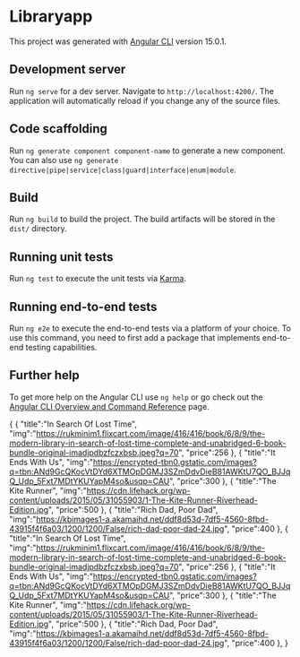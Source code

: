 # Libraryapp

This project was generated with [Angular CLI](https://github.com/angular/angular-cli) version 15.0.1.

## Development server

Run `ng serve` for a dev server. Navigate to `http://localhost:4200/`. The application will automatically reload if you change any of the source files.

## Code scaffolding

Run `ng generate component component-name` to generate a new component. You can also use `ng generate directive|pipe|service|class|guard|interface|enum|module`.

## Build

Run `ng build` to build the project. The build artifacts will be stored in the `dist/` directory.

## Running unit tests

Run `ng test` to execute the unit tests via [Karma](https://karma-runner.github.io).

## Running end-to-end tests

Run `ng e2e` to execute the end-to-end tests via a platform of your choice. To use this command, you need to first add a package that implements end-to-end testing capabilities.

## Further help

To get more help on the Angular CLI use `ng help` or go check out the [Angular CLI Overview and Command Reference](https://angular.io/cli) page.


{
    {
      "title":"In Search Of Lost Time",
      "img":"https://rukminim1.flixcart.com/image/416/416/book/6/8/9/the-modern-library-in-search-of-lost-time-complete-and-unabridged-6-book-bundle-original-imadjpdbzfczxbsb.jpeg?q=70",
      "price":256
    },
    {
      "title":"It Ends With Us",
      "img":"https://encrypted-tbn0.gstatic.com/images?q=tbn:ANd9GcQKocVtDYd6XTMOpDGMJ3SZmDdvDieB81AWKtU7QO_BJJqQ_Udp_5Fxt7MDtYKUYapM4so&usqp=CAU",
      "price":300
    },
    {
      "title":"The Kite Runner",
      "img":"https://cdn.lifehack.org/wp-content/uploads/2015/05/31055903/1-The-Kite-Runner-Riverhead-Edition.jpg",
      "price":500
    },
    {
      "title":"Rich Dad, Poor Dad",
      "img":"https://kbimages1-a.akamaihd.net/ddf8d53d-7df5-4560-8fbd-43915f4f6a03/1200/1200/False/rich-dad-poor-dad-24.jpg",
      "price":400
    },
    {
      "title":"In Search Of Lost Time",
      "img":"https://rukminim1.flixcart.com/image/416/416/book/6/8/9/the-modern-library-in-search-of-lost-time-complete-and-unabridged-6-book-bundle-original-imadjpdbzfczxbsb.jpeg?q=70",
      "price":256
    },
    {
      "title":"It Ends With Us",
      "img":"https://encrypted-tbn0.gstatic.com/images?q=tbn:ANd9GcQKocVtDYd6XTMOpDGMJ3SZmDdvDieB81AWKtU7QO_BJJqQ_Udp_5Fxt7MDtYKUYapM4so&usqp=CAU",
      "price":300
    },
    {
      "title":"The Kite Runner",
      "img":"https://cdn.lifehack.org/wp-content/uploads/2015/05/31055903/1-The-Kite-Runner-Riverhead-Edition.jpg",
      "price":500
    },
    {
      "title":"Rich Dad, Poor Dad",
      "img":"https://kbimages1-a.akamaihd.net/ddf8d53d-7df5-4560-8fbd-43915f4f6a03/1200/1200/False/rich-dad-poor-dad-24.jpg",
      "price":400
    },
}